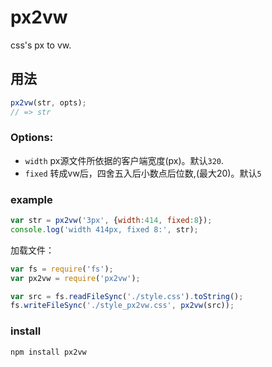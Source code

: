 # px2vw
css's px to vw.
## 用法
```js
px2vw(str, opts);
// => str
```
### Options:
* `width`  px源文件所依据的客户端宽度(px)。默认`320`. 
* `fixed`  转成vw后，四舍五入后小数点后位数,(最大20)。默认`5`

### example
```js
var str = px2vw('3px', {width:414, fixed:8});
console.log('width 414px, fixed 8:', str);
```
加载文件：
```js
var fs = require('fs');
var px2vw = require('px2vw');

var src = fs.readFileSync('./style.css').toString();
fs.writeFileSync('./style_px2vw.css', px2vw(src));
```
### install
`npm install px2vw`
